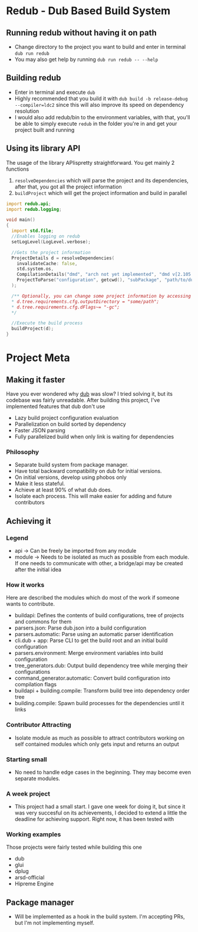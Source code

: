 # Redub - Dub Based Build System


## Running redub without having it on path
- Change directory to the project you want to build and enter in terminal `dub run redub`
- You may also get help by running `dub run redub -- --help`

## Building redub
- Enter in terminal and execute `dub`
- Highly recommended that you build it with `dub build -b release-debug --compiler=ldc2` since this will also improve its speed on dependency resolution
- I would also add redub/bin to the environment variables, with that, you'll be able to simply execute `redub` in the folder you're in and get your project built and running

## Using its library API

The usage of the library APIispretty straightforward. You get mainly 2 functions
1. `resolveDependencies` which will parse the project and its dependencies, after that, you got all the project information
2. `buildProject` which will get the project information and build in parallel

```d
import redub.api;
import redub.logging;

void main()
{
  import std.file;
  //Enables logging on redub
  setLogLevel(LogLevel.verbose);

  //Gets the project information
  ProjectDetails d = resolveDependencies(
    invalidateCache: false,
    std.system.os,
    CompilationDetails("dmd", "arch not yet implemented", "dmd v[2.105.0]"),
    ProjectToParse("configuration", getcwd(), "subPackage", "path/to/dub/recipe.json (optional)")
  );

  /** Optionally, you can change some project information by accessing the details.tree (a ProjectNode), from there, you can freely modify the BuildRequirements of the project
  * d.tree.requirements.cfg.outputDirectory = "some/path";
  * d.tree.requirements.cfg.dFlags~= "-gc";
  */

  //Execute the build process
  buildProject(d);
}
```



# Project Meta


## Making it faster
Have you ever wondered why [dub](https://github.com/dlang/dub) was slow? I tried solving it, but its codebase was fairly unreadable. After building this project, I've implemented features that dub don't use

- Lazy build project configuration evaluation
- Parallelization on build sorted by dependency
- Faster JSON parsing
- Fully parallelized build when only link is waiting for dependencies

### Philosophy

- Separate build system from package manager.
- Have total backward compatibility on dub for initial versions.
- On initial versions, develop using phobos only
- Make it less stateful.
- Achieve at least 90% of what dub does.
- Isolate each process. This will make easier for adding and future contributors

## Achieving it

### Legend
- api -> Can be freely be imported from any module
- module -> Needs to be isolated as much as possible from each module. If one needs to communicate with other, a bridge/api may be created after the initial idea

### How it works
Here are described the modules which do most of the work if someone wants to contribute.

- buildapi: Defines the contents of build configurations, tree of projects and commons for them
- parsers.json: Parse dub.json into a build configuration
- parsers.automatic: Parse using an automatic parser identification
- cli.dub + app: Parse CLI to get the build root and an initial build configuration
- parsers.environment: Merge environment variables into build configuration
- tree_generators.dub: Output build dependency tree while merging their configurations
- command_generator.automatic: Convert build configuration into compilation flags
- buildapi + building.compile: Transform build tree into dependency order tree
- building.compile: Spawn build processes for the dependencies until it links


### Contributor Attracting
- Isolate module as much as possible to attract contributors working on self contained modules which only gets input and returns an output

### Starting small
- No need to handle edge cases in the beginning. They may become even separate modules.

### A week project
- This project had a small start. I gave one week for doing it, but since it was very succesful on its
achievements, I decided to extend a little the deadline for achieving support.
Right now, it has been tested with

### Working examples
Those projects were fairly tested while building this one
- dub
- glui
- dplug
- arsd-official
- Hipreme Engine

## Package manager
- Will be implemented as a hook in the build system. I'm accepting PRs, but I'm not implementing myself.
